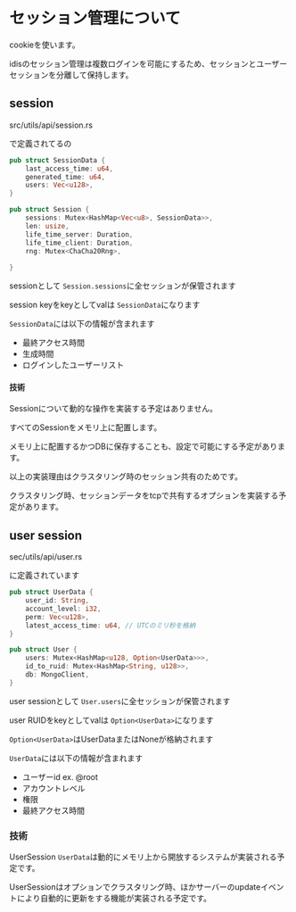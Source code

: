# セッション管理について

cookieを使います。

idisのセッション管理は複数ログインを可能にするため、セッションとユーザーセッションを分離して保持します。


## session

src/utils/api/session.rs

で定義されてるの

```rust
pub struct SessionData {
    last_access_time: u64,
    generated_time: u64,
    users: Vec<u128>,
}

pub struct Session {
    sessions: Mutex<HashMap<Vec<u8>, SessionData>>,
    len: usize,
    life_time_server: Duration,
    life_time_client: Duration,
    rng: Mutex<ChaCha20Rng>,
  
}
```

sessionとして `Session.sessions`に全セッションが保管されます

session keyをkeyとしてvalは `SessionData`になります

`SessionData`には以下の情報が含まれます

- 最終アクセス時間
- 生成時間
- ログインしたユーザーリスト

#### 技術

Sessionについて動的な操作を実装する予定はありません。

すべてのSessionをメモリ上に配置します。

メモリ上に配置するかつDBに保存することも、設定で可能にする予定があります。

以上の実装理由はクラスタリング時のセッション共有のためです。

クラスタリング時、セッションデータをtcpで共有するオプションを実装する予定があります。

## user session

sec/utils/api/user.rs

に定義されています

```rust
pub struct UserData {
    user_id: String,
    account_level: i32,
    perm: Vec<u128>,
    latest_access_time: u64, // UTCのミリ秒を格納
}

pub struct User {
    users: Mutex<HashMap<u128, Option<UserData>>>,
    id_to_ruid: Mutex<HashMap<String, u128>>,
    db: MongoClient,
}

```


user sessionとして `User.users`に全セッションが保管されます

user RUIDをkeyとしてvalは   `Option<UserData>`になります

`Option<UserData>`はUserDataまたはNoneが格納されます

`UserData`には以下の情報が含まれます

- ユーザーid ex. @root
- アカウントレベル
- 権限
- 最終アクセス時間

### 技術

UserSession `UserData`は動的にメモリ上から開放するシステムが実装される予定です。

UserSessionはオプションでクラスタリング時、ほかサーバーのupdateイベントにより自動的に更新をする機能が実装される予定です。

